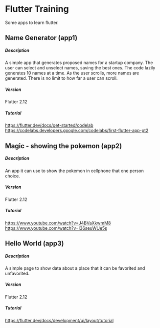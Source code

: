 # Flutter Training

Some apps to learn flutter.

## Name Generator (app1)

##### Description
A simple app that generates proposed names for a startup company. The user can select and unselect names, saving the best ones. The code lazily generates 10 names at a time. As the user scrolls, more names are generated. There is no limit to how far a user can scroll.

##### Version
Flutter 2.12

##### Tutorial
https://flutter.dev/docs/get-started/codelab
https://codelabs.developers.google.com/codelabs/first-flutter-app-pt2


## Magic - showing the pokemon (app2)

##### Description
An app it can use to show the pokemon in cellphone that one person choice.

##### Version
Flutter 2.12

##### Tutorial
https://www.youtube.com/watch?v=J4BVaXkwmM8
https://www.youtube.com/watch?v=I36seuWUe5s


## Hello World (app3)

##### Description
A simple page to show data about a place that it can be favorited and unfavorited.

##### Version
Flutter 2.12

##### Tutorial
https://flutter.dev/docs/development/ui/layout/tutorial
